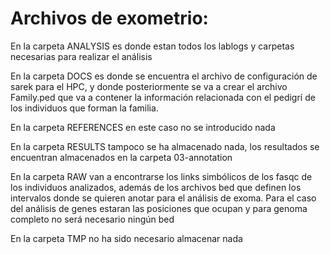 # Archivos de exometrio:

En la carpeta ANALYSIS es donde estan todos los lablogs y carpetas necesarias para realizar el análisis

En la carpeta DOCS es donde se encuentra el archivo de configuración de sarek para el HPC, y donde posteriormente se va a crear el archivo Family.ped que va a contener la información relacionada con el pedigrí de los individuos que forman la familia.

En la carpeta REFERENCES en este caso no se introducido nada

En la carpeta RESULTS tampoco se ha almacenado nada, los resultados se encuentran almacenados en la carpeta 03-annotation

En la carpeta RAW van a encontrarse los links simbólicos de los fasqc de los individuos analizados, además de los archivos bed que definen los intervalos donde se quieren anotar para el análisis de exoma. Para el caso del análisis de genes estaran las posiciones que ocupan y para genoma completo no será necesario ningún bed

En la carpeta TMP no ha sido necesario almacenar nada
